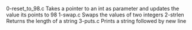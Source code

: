 0-reset_to_98.c Takes a pointer to an int as parameter and updates the value its points to 98
1-swap.c Swaps the values of two integers
2-strlen Returns the length of a string 
3-puts.c Prints a string followed by new line
